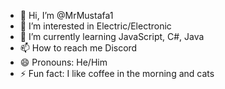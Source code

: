 - 👋 Hi, I’m @MrMustafa1
- 👀 I’m interested in Electric/Electronic
- 🌱 I’m currently learning JavaScript, C#, Java
- 📫 How to reach me Discord
- 😄 Pronouns: He/Him
- ⚡ Fun fact: I like coffee in the morning and cats

<!---
MrMustafa1/MrMustafa1 is a ✨ special ✨ repository because its `README.md` (this file) appears on your GitHub profile.
You can click the Preview link to take a look at your changes.
--->
